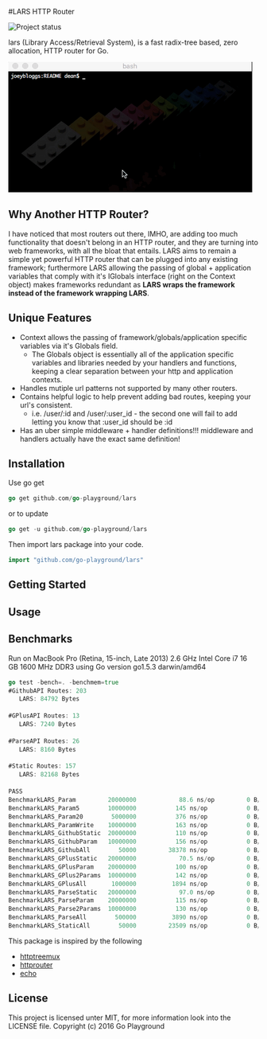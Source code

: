 #LARS HTTP Router

![Project status](http://img.shields.io/status/experimental.png?color=red)

lars (Library Access/Retrieval System), is a fast radix-tree based, zero allocation, HTTP router for Go.


![test gif](examples/README/test.gif)


Why Another HTTP Router?
------------------------
I have noticed that most routers out there, IMHO, are adding too much functionality that doesn't belong in an HTTP router, and they are turning into web frameworks, with all the bloat that entails. LARS aims to remain a simple yet powerful HTTP router that can be plugged into any existing framework; furthermore LARS allowing the passing of global + application variables that comply with it's IGlobals interface (right on the Context object) makes frameworks redundant as **LARS wraps the framework instead of the framework wrapping LARS**.<add link to an example here>

Unique Features 
--------------
* Context allows the passing of framework/globals/application specific variables via it's Globals field.
  * The Globals object is essentially all of the application specific variables and libraries needed by your handlers and functions, keeping a clear separation between your http and application contexts.
* Handles mutiple url patterns not supported by many other routers.
* Contains helpful logic to help prevent adding bad routes, keeping your url's consistent.
  * i.e. /user/:id and /user/:user_id - the second one will fail to add letting you know that :user_id should be :id
* Has an uber simple middleware + handler definitions!!! middleware and handlers actually have the exact same definition!



Installation
-----------

Use go get 

```go
go get github.com/go-playground/lars
``` 

or to update

```go
go get -u github.com/go-playground/lars
``` 

Then import lars package into your code.

```go
import "github.com/go-playground/lars"
``` 

Getting Started
----------------

Usage
------

Benchmarks
-----------
Run on MacBook Pro (Retina, 15-inch, Late 2013) 2.6 GHz Intel Core i7 16 GB 1600 MHz DDR3 using Go version go1.5.3 darwin/amd64


```go
go test -bench=. -benchmem=true
#GithubAPI Routes: 203
   LARS: 84792 Bytes

#GPlusAPI Routes: 13
   LARS: 7240 Bytes

#ParseAPI Routes: 26
   LARS: 8160 Bytes

#Static Routes: 157
   LARS: 82168 Bytes

PASS
BenchmarkLARS_Param       	20000000	        88.6 ns/op	       0 B/op	       0 allocs/op
BenchmarkLARS_Param5      	10000000	       145 ns/op	       0 B/op	       0 allocs/op
BenchmarkLARS_Param20     	 5000000	       376 ns/op	       0 B/op	       0 allocs/op
BenchmarkLARS_ParamWrite  	10000000	       163 ns/op	       0 B/op	       0 allocs/op
BenchmarkLARS_GithubStatic	20000000	       110 ns/op	       0 B/op	       0 allocs/op
BenchmarkLARS_GithubParam 	10000000	       156 ns/op	       0 B/op	       0 allocs/op
BenchmarkLARS_GithubAll   	   50000	     38378 ns/op	       0 B/op	       0 allocs/op
BenchmarkLARS_GPlusStatic 	20000000	        70.5 ns/op	       0 B/op	       0 allocs/op
BenchmarkLARS_GPlusParam  	20000000	       100 ns/op	       0 B/op	       0 allocs/op
BenchmarkLARS_GPlus2Params	10000000	       142 ns/op	       0 B/op	       0 allocs/op
BenchmarkLARS_GPlusAll    	 1000000	      1894 ns/op	       0 B/op	       0 allocs/op
BenchmarkLARS_ParseStatic 	20000000	        97.0 ns/op	       0 B/op	       0 allocs/op
BenchmarkLARS_ParseParam  	20000000	       115 ns/op	       0 B/op	       0 allocs/op
BenchmarkLARS_Parse2Params	10000000	       130 ns/op	       0 B/op	       0 allocs/op
BenchmarkLARS_ParseAll    	  500000	      3890 ns/op	       0 B/op	       0 allocs/op
BenchmarkLARS_StaticAll   	   50000	     23509 ns/op	       0 B/op	       0 allocs/op

```

This package is inspired by the following 
- [httptreemux](https://github.com/dimfeld/httptreemux)
- [httprouter](https://github.com/julienschmidt/httprouter)
- [echo](https://github.com/labstack/echo)

License 
--------
This project is licensed unter MIT, for more information look into the LICENSE file.
Copyright (c) 2016 Go Playground


